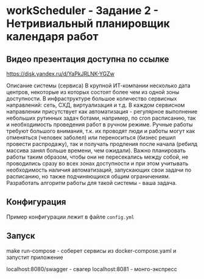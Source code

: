 # workScheduler - Задание 2 - Нетривиальный планировщик календаря работ
## Видео презентация доступна по ссылке 
https://disk.yandex.ru/d/YaPkJRLNK-YGZw 

Описание системы (сервиса)
В крупной ИТ-компании несколько дата центров, некоторые из которых состоят более чем из одной зоны доступности. В инфраструктуре большое количество сервисных направлений: сеть, СХД, виртуализация и т.д. В каждом сервисном направлении присутствует как автоматизация - регулярное выполнение небольших рутинных задач ботами, например, по cron расписанию, так и необходимость проведения работ в ручном режиме. Ручные работы требуют большого внимания, т.к. их проводят люди и работы могут как отменяться (человек заболел) или переноситься (бизнес решил провести распродажу), так и получать продления после начала (ребилд массива занял больше времени, чем ожидали). Важно планировать работы таким образом, чтобы они не пересекались между собой, не проводились сразу во всех зонах доступности и при этом учитывать необходимость наличия автоматизаций, запускающих свои задачи по расписанию, но также подчиняющихся общим ограничениям. Разработать алгоритм работы для такой системы - ваша задача.

## Конфигурация

Пример конфигурации лежит в файле `config.yml`

## Запуск

make run-compose - соберет сервисы из docker-compose.yaml и запустит приложение

localhost:8080/swagger - свагер
localhost:8081 - монго-экспресс